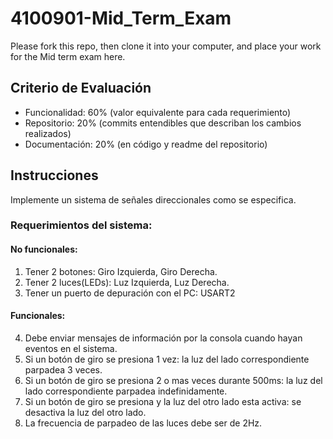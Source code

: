 # 4100901-Mid_Term_Exam
Please fork this repo, then clone it into your computer, and place your work for the Mid term exam here.

## Criterio de Evaluación 

* Funcionalidad: 60% (valor equivalente para cada requerimiento)
* Repositorio: 20% (commits entendibles que describan los cambios realizados)
* Documentación: 20% (en código y readme del repositorio)


## Instrucciones

Implemente un sistema de señales direccionales como se especifica.

### Requerimientos del sistema:

#### No funcionales:
1. Tener 2 botones: Giro Izquierda, Giro Derecha.
2. Tener 2 luces(LEDs): Luz Izquierda, Luz Derecha.
3. Tener un puerto de depuración con el PC: USART2

#### Funcionales:
4. Debe enviar mensajes de información por la consola cuando hayan eventos en el sistema.
5. Si un botón de giro se presiona 1 vez: la luz del lado correspondiente parpadea 3 veces.
6. Si un botón de giro se presiona 2 o mas veces durante 500ms: la luz del lado correspondiente parpadea indefinidamente.
7. Si un botón de giro se presiona y la luz del otro lado esta activa: se desactiva la luz del otro lado.
8. La frecuencia de parpadeo de las luces debe ser de 2Hz.

